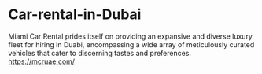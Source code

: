 # Car-rental-in-Dubai
Miami Car Rental prides itself on providing an expansive and diverse luxury fleet for hiring in Duabi, encompassing a wide array of meticulously curated vehicles that cater to discerning tastes and preferences. 
https://mcruae.com/
